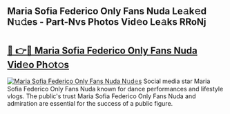 ## Maria Sofia Federico Only Fans Nuda Le𝚊k𝚎d N𝚞𝚍es - Part-Nvs Photos Vid𝚎o Le𝚊ks RRoNj

# <h2><a href="http://fbcdfj.evod.top/?m=Maria+Sofia+Federico+Only+Fans+Nuda">🔗 👉🔴 Maria Sofia Federico Only Fans Nuda Vid𝚎o Ph𝚘t𝚘s</a></h2>

[![Maria Sofia Federico Only Fans Nuda N𝚞d𝚎s](https://i.imgur.com/8V9OHl7.gif)](http://fbcdfj.evod.top/?m=Maria+Sofia+Federico+Only+Fans+Nuda)
Social media star Maria Sofia Federico Only Fans Nuda known for dance performances and lifestyle vlogs. The public's trust Maria Sofia Federico Only Fans Nuda and admiration are essential for the success of a public figure. 
